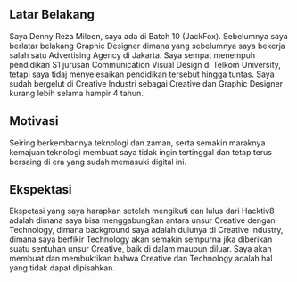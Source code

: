 [//]: # (Ceritakan sedikit tentang latar belakangmu seperti pendidikan terakhir atau pekerjaan sebelumnya)
## Latar Belakang

Saya Denny Reza Miloen, saya ada di Batch 10 (JackFox). Sebelumnya saya berlatar belakang Graphic Designer dimana yang sebelumnya saya bekerja salah satu Advertising Agency di Jakarta. Saya sempat menempuh pendidikan S1 jurusan Communication Visual Design di Telkom University, tetapi saya tidaj menyelesaikan pendidikan tersebut hingga tuntas. Saya sudah bergelut di Creative Industri sebagai Creative dan Graphic Designer kurang lebih selama hampir 4 tahun.

[//]: # (Motivasi apa yang mendorongmu untuk ikut program coding bootcamp di Hacktiv8?)
## Motivasi

Seiring berkembannya teknologi dan zaman, serta semakin maraknya kemajuan teknologi membuat saya tidak ingin tertinggal dan tetap terus bersaing di era yang sudah memasuki digital ini.

[//]: # (Beri tahu kami, apa yang ingin kamu dapatkan di Hacktiv8 dan apa yang ingin kamu capai setelah lulus dari sini?)
## Ekspektasi

Ekspetasi yang saya harapkan setelah mengikuti dan lulus dari Hacktiv8 adalah dimana saya bisa menggabungkan antara unsur Creative dengan Technology, dimana background saya adalah dulunya di Creative Industry, dimana saya berfikir Technology akan semakin sempurna jika diberikan suatu sentuhan unsur Creative, baik di dalam maupun diluar. Saya akan membuat dan membuktikan bahwa Creative dan Technology adalah hal yang tidak dapat dipisahkan.


[//]: # (Apakah ada hal lain yang ingin disampaikan? Bila ada, kamu bebas untuk menuliskannya)
